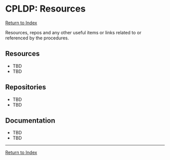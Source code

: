 # CPLDP: Resources

[Return to Index](../index.md)

Resources, repos and any other useful items or links related to or referenced by the procedures.

## Resources

- TBD
- TBD

## Repositories

- TBD
- TBD

## Documentation

- TBD
- TBD

---

[Return to Index](../index.md)
